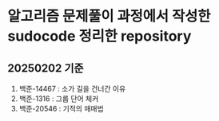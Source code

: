 # 알고리즘 문제풀이 과정에서 작성한 sudocode 정리한 repository

## 20250202 기준
1. 백준-14467 : 소가 길을 건너간 이유
2. 백준-1316 : 그룹 단어 체커
3. 백준-20546 : 기적의 매매법
